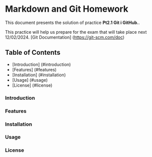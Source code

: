 # Markdown and Git Homework

This document presents the solution of practice **Pt2.1 Git i GitHub.**.

This practice will help us prepare for the exam that will take place next 12/02/2024. [Git Documentation] (https://git-scm.com/doc)

## Table of Contents

- [Introduction] (#introduction)
- [Features] (#features)
- [Installation] (#installation)
- [Usage] (#usage)
- [License] (#license)

### Introduction

### Features

### Installation

### Usage

### License